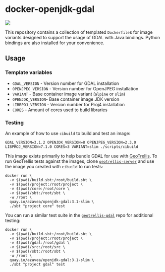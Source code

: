 # docker-openjdk-gdal

![](https://github.com/azavea/docker-openjdk-gdal/workflows/CI/badge.svg)

This repository contains a collection of templated `Dockerfile`s for image variants
designed to support the usage of GDAL with Java bindings. Python bindings
are also installed for your convenience.

## Usage

### Template variables

* `GDAL_VERSION` - Version number for GDAL installation
* `OPENJPEG_VERSION` - Version number for OpenJPEG installation
* `VARIANT` - Base container image variant (`alpine` or `slim`)
* `OPENJDK_VERSION`- Base container image JDK version
* `LIBRPOJ_VERSION` - Version number for Proj4 installation
* `CORES` - Amount of cores used to build libraries

### Testing

An example of how to use `cibuild` to build and test an image:

```
GDAL_VERSION=3.1.2 OPENJDK_VERSION=8 OPENJPEG_VERSION=2.3.0 LIBPROJ_VERSION=7.1.0 CORES=3 VARIANT=slim ./scripts/cibuild
```

This image exists primarily to help bundle GDAL for use with
[GeoTrellis](https://github.com/geotrellis/geotrellis-server). To run GeoTrellis
tests against the images, clone
[`geotrellis-server`](https://github.com/geotrellis/geotrellis-server)
and use the image you created with `cibuild` to run tests:

```
docker run \
  -v $(pwd)/build.sbt:/root/build.sbt \
  -v $(pwd)/project:/root/project \
  -v $(pwd)/core:/root/core \
  -v $(pwd)/sbt:/root/sbt \
  -w /root \
  quay.io/azavea/openjdk-gdal:3.1-slim \
  ./sbt "project core" test
```

You can run a similar test suite in the
[`geotrellis-gdal`](https://github.com/geotrellis/geotrellis-gdal/) repo
for additional testing:

```
docker run \
  -v $(pwd)/build.sbt:/root/build.sbt \
  -v $(pwd)/project:/root/project \
  -v $(pwd)/gdal:/root/gdal \
  -v $(pwd)/src:/root/src \
  -v $(pwd)/sbt:/root/sbt \
  -w /root \
  quay.io/azavea/openjdk-gdal:3.1-slim \
  ./sbt "project gdal" test
```
